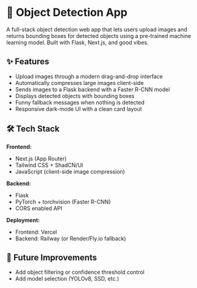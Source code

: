# 🧠 Object Detection App

A full-stack object detection web app that lets users upload images and returns bounding boxes for detected objects using a pre-trained machine learning model. Built with Flask, Next.js, and good vibes.


## ✨ Features

- Upload images through a modern drag-and-drop interface
- Automatically compresses large images client-side
- Sends images to a Flask backend with a Faster R-CNN model
- Displays detected objects with bounding boxes
- Funny fallback messages when nothing is detected
- Responsive dark-mode UI with a clean card layout


## 🛠️ Tech Stack

**Frontend:**
- Next.js (App Router)
- Tailwind CSS + ShadCN/UI
- JavaScript (client-side image compression)

**Backend:**
- Flask
- PyTorch + torchvision (Faster R-CNN)
- CORS enabled API

**Deployment:**
- Frontend: Vercel
- Backend: Railway (or Render/Fly.io fallback)


## 🔧 Future Improvements

- Add object filtering or confidence threshold control
- Add model selection (YOLOv8, SSD, etc.)
